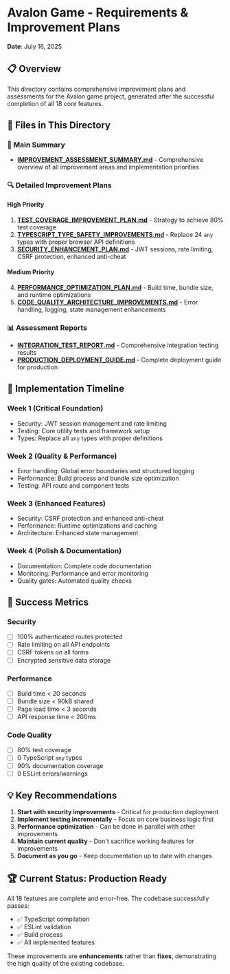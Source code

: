 # Avalon Game - Requirements & Improvement Plans
**Date**: July 16, 2025

## 📋 Overview
This directory contains comprehensive improvement plans and assessments for the Avalon game project, generated after the successful completion of all 18 core features.

## 📁 Files in This Directory

### 🎯 Main Summary
- **[IMPROVEMENT_ASSESSMENT_SUMMARY.md](./IMPROVEMENT_ASSESSMENT_SUMMARY.md)** - Comprehensive overview of all improvement areas and implementation priorities

### 🔍 Detailed Improvement Plans

#### High Priority
1. **[TEST_COVERAGE_IMPROVEMENT_PLAN.md](./TEST_COVERAGE_IMPROVEMENT_PLAN.md)** - Strategy to achieve 80% test coverage
2. **[TYPESCRIPT_TYPE_SAFETY_IMPROVEMENTS.md](./TYPESCRIPT_TYPE_SAFETY_IMPROVEMENTS.md)** - Replace 24 `any` types with proper browser API definitions
3. **[SECURITY_ENHANCEMENT_PLAN.md](./SECURITY_ENHANCEMENT_PLAN.md)** - JWT sessions, rate limiting, CSRF protection, enhanced anti-cheat

#### Medium Priority
4. **[PERFORMANCE_OPTIMIZATION_PLAN.md](./PERFORMANCE_OPTIMIZATION_PLAN.md)** - Build time, bundle size, and runtime optimizations
5. **[CODE_QUALITY_ARCHITECTURE_IMPROVEMENTS.md](./CODE_QUALITY_ARCHITECTURE_IMPROVEMENTS.md)** - Error handling, logging, state management enhancements

### 📊 Assessment Reports
- **[INTEGRATION_TEST_REPORT.md](./INTEGRATION_TEST_REPORT.md)** - Comprehensive integration testing results
- **[PRODUCTION_DEPLOYMENT_GUIDE.md](./PRODUCTION_DEPLOYMENT_GUIDE.md)** - Complete deployment guide for production

## 🚀 Implementation Timeline

### Week 1 (Critical Foundation)
- Security: JWT session management and rate limiting
- Testing: Core utility tests and framework setup
- Types: Replace all `any` types with proper definitions

### Week 2 (Quality & Performance)
- Error handling: Global error boundaries and structured logging
- Performance: Build process and bundle size optimization
- Testing: API route and component tests

### Week 3 (Enhanced Features)
- Security: CSRF protection and enhanced anti-cheat
- Performance: Runtime optimizations and caching
- Architecture: Enhanced state management

### Week 4 (Polish & Documentation)
- Documentation: Complete code documentation
- Monitoring: Performance and error monitoring
- Quality gates: Automated quality checks

## 🎯 Success Metrics

### Security
- [ ] 100% authenticated routes protected
- [ ] Rate limiting on all API endpoints
- [ ] CSRF tokens on all forms
- [ ] Encrypted sensitive data storage

### Performance
- [ ] Build time < 20 seconds
- [ ] Bundle size < 90kB shared
- [ ] Page load time < 3 seconds
- [ ] API response time < 200ms

### Code Quality
- [ ] 80% test coverage
- [ ] 0 TypeScript `any` types
- [ ] 90% documentation coverage
- [ ] 0 ESLint errors/warnings

## 💡 Key Recommendations

1. **Start with security improvements** - Critical for production deployment
2. **Implement testing incrementally** - Focus on core business logic first
3. **Performance optimization** - Can be done in parallel with other improvements
4. **Maintain current quality** - Don't sacrifice working features for improvements
5. **Document as you go** - Keep documentation up to date with changes

## 🏆 Current Status: Production Ready

All 18 features are complete and error-free. The codebase successfully passes:
- ✅ TypeScript compilation
- ✅ ESLint validation
- ✅ Build process
- ✅ All implemented features

These improvements are **enhancements** rather than **fixes**, demonstrating the high quality of the existing codebase.
